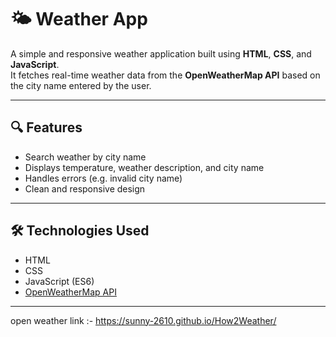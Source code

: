 # 🌤️ Weather App

A simple and responsive weather application built using **HTML**, **CSS**, and **JavaScript**.  
It fetches real-time weather data from the **OpenWeatherMap API** based on the city name entered by the user.

---

## 🔍 Features

- Search weather by city name
- Displays temperature, weather description, and city name
- Handles errors (e.g. invalid city name)
- Clean and responsive design

---

## 🛠️ Technologies Used

- HTML
- CSS
- JavaScript (ES6)
- [OpenWeatherMap API](https://openweathermap.org/api)

---
open weather link :- https://sunny-2610.github.io/How2Weather/


